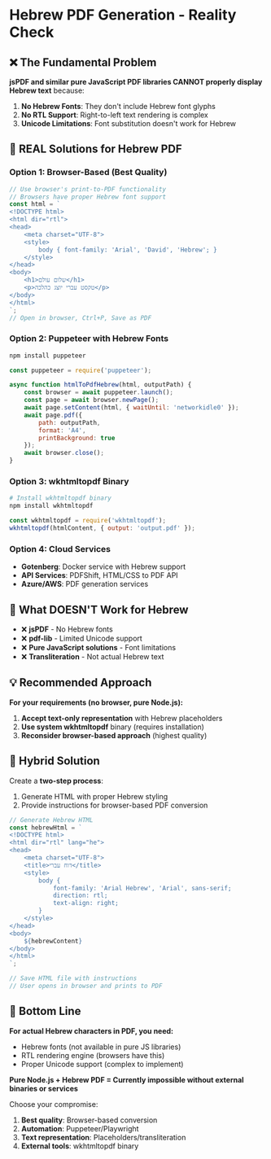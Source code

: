# Hebrew PDF Generation - Reality Check

## ❌ The Fundamental Problem

**jsPDF and similar pure JavaScript PDF libraries CANNOT properly display Hebrew text** because:

1. **No Hebrew Fonts**: They don't include Hebrew font glyphs
2. **No RTL Support**: Right-to-left text rendering is complex
3. **Unicode Limitations**: Font substitution doesn't work for Hebrew

## 🎯 REAL Solutions for Hebrew PDF

### Option 1: Browser-Based (Best Quality)
```javascript
// Use browser's print-to-PDF functionality
// Browsers have proper Hebrew font support
const html = `
<!DOCTYPE html>
<html dir="rtl">
<head>
    <meta charset="UTF-8">
    <style>
        body { font-family: 'Arial', 'David', 'Hebrew'; }
    </style>
</head>
<body>
    <h1>שלום עולם</h1>
    <p>טקסט עברי יוצג כהלכה</p>
</body>
</html>
`;
// Open in browser, Ctrl+P, Save as PDF
```

### Option 2: Puppeteer with Hebrew Fonts
```bash
npm install puppeteer
```
```javascript
const puppeteer = require('puppeteer');

async function htmlToPdfHebrew(html, outputPath) {
    const browser = await puppeteer.launch();
    const page = await browser.newPage();
    await page.setContent(html, { waitUntil: 'networkidle0' });
    await page.pdf({ 
        path: outputPath,
        format: 'A4',
        printBackground: true 
    });
    await browser.close();
}
```

### Option 3: wkhtmltopdf Binary
```bash
# Install wkhtmltopdf binary
npm install wkhtmltopdf
```
```javascript
const wkhtmltopdf = require('wkhtmltopdf');
wkhtmltopdf(htmlContent, { output: 'output.pdf' });
```

### Option 4: Cloud Services
- **Gotenberg**: Docker service with Hebrew support
- **API Services**: PDFShift, HTML/CSS to PDF API
- **Azure/AWS**: PDF generation services

## 🚫 What DOESN'T Work for Hebrew

- ❌ **jsPDF** - No Hebrew fonts
- ❌ **pdf-lib** - Limited Unicode support  
- ❌ **Pure JavaScript solutions** - Font limitations
- ❌ **Transliteration** - Not actual Hebrew text

## 💡 Recommended Approach

**For your requirements (no browser, pure Node.js):**

1. **Accept text-only representation** with Hebrew placeholders
2. **Use system wkhtmltopdf** binary (requires installation)
3. **Reconsider browser-based approach** (highest quality)

## 🔧 Hybrid Solution

Create a **two-step process**:
1. Generate HTML with proper Hebrew styling
2. Provide instructions for browser-based PDF conversion

```javascript
// Generate Hebrew HTML
const hebrewHtml = `
<!DOCTYPE html>
<html dir="rtl" lang="he">
<head>
    <meta charset="UTF-8">
    <title>דוח עברי</title>
    <style>
        body { 
            font-family: 'Arial Hebrew', 'Arial', sans-serif;
            direction: rtl;
            text-align: right;
        }
    </style>
</head>
<body>
    ${hebrewContent}
</body>
</html>
`;

// Save HTML file with instructions
// User opens in browser and prints to PDF
```

## 🎯 Bottom Line

**For actual Hebrew characters in PDF, you need:**
- Hebrew fonts (not available in pure JS libraries)
- RTL rendering engine (browsers have this)
- Proper Unicode support (complex to implement)

**Pure Node.js + Hebrew PDF = Currently impossible without external binaries or services**

Choose your compromise:
1. **Best quality**: Browser-based conversion
2. **Automation**: Puppeteer/Playwright
3. **Text representation**: Placeholders/transliteration
4. **External tools**: wkhtmltopdf binary